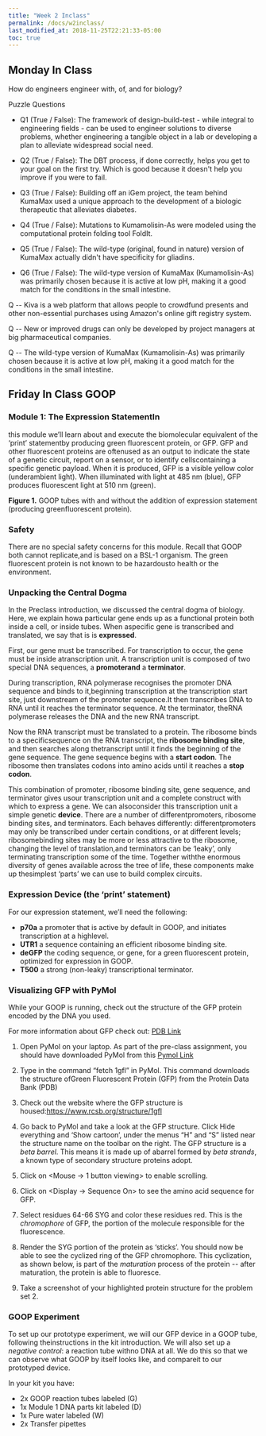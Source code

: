 ```yaml
---
title: "Week 2 Inclass"
permalink: /docs/w2inclass/
last_modified_at: 2018-11-25T22:21:33-05:00
toc: true
---
```


## Monday In Class

How do engineers engineer with, of, and for biology?

Puzzle Questions

- Q1 (True / False): The framework of design-build-test - while integral to engineering fields - can be used to engineer solutions to diverse problems, whether engineering a tangible object in a lab or developing a plan to alleviate widespread social need. 

- Q2 (True / False): The DBT process, if done correctly, helps you get to your goal on the first try. Which is good because it doesn't help you improve if you were to fail. 

- Q3 (True / False): Building off an iGem project, the team behind KumaMax used a unique approach to the development of a biologic therapeutic that alleviates diabetes. 

- Q4 (True / False): Mutations to Kumamolisin-As were modeled using the computational protein folding tool FoldIt.

- Q5 (True / False): The wild-type (original, found in nature) version of KumaMax actually didn't have specificity for gliadins. 

- Q6 (True / False): The wild-type version of KumaMax (Kumamolisin-As) was primarily chosen because it is active at low pH, making it a good match for the conditions in the small intestine. 

Q -- Kiva is a web platform that allows people to crowdfund presents and other non-essential purchases using Amazon's online gift registry system.

Q -- New or improved drugs can only be developed by project managers at big pharmaceutical companies.

Q -- The wild-type version of KumaMax (Kumamolisin-As) was primarily chosen because it is active at low pH, making it a good match for the conditions in the small intestine.

## Friday In Class GOOP
### Module 1: The Expression StatementIn 

this module we’ll learn about and execute the biomolecular equivalent of the ‘print’ statementby producing green fluorescent protein, or GFP. GFP and other fluorescent proteins are oftenused as an output to indicate the state of a genetic circuit, report on a sensor, or to identify cellscontaining a specific genetic payload. When it is produced, GFP is a visible yellow color (underambient light). When illuminated with light at 485 nm (blue), GFP produces fluorescent light at 510 nm (green).

**Figure 1.** GOOP tubes with and without the addition of expression statement (producing greenfluorescent protein).

### Safety
There are no special safety concerns for this module. Recall that GOOP both cannot replicate,and is based on a BSL-1 organism. The green fluorescent protein is not known to be hazardousto health or the environment.

### Unpacking the Central Dogma

In the Preclass introduction, we discussed the central dogma of biology. Here, we explain howa particular gene ends up as a functional protein both inside a cell, or inside tubes. When aspecific gene is transcribed and translated, we say that is is **expressed**.

First, our gene must be transcribed. For transcription to occur, the gene must be inside atranscription unit. A transcription unit is composed of two special DNA sequences, a **promoterand** a **terminator**.

During transcription, RNA polymerase recognises the promoter DNA sequence and binds to it,beginning transcription at the transcription start site, just downstream of the promoter sequence.It then transcribes DNA to RNA until it reaches the terminator sequence. At the terminator, theRNA polymerase releases the DNA and the new RNA transcript.

Now the RNA transcript must be translated to a protein. The ribosome binds to a specificsequence on the RNA transcript, the **ribosome binding site**, and then searches along thetranscript until it finds the beginning of the gene sequence. The gene sequence begins with a **start codon**. The ribosome then translates codons into amino acids until it reaches a **stop codon**.

This combination of promoter, ribosome binding site, gene sequence, and terminator gives usour transcription unit and a complete construct with which to express a gene. We can alsoconsider this transcription unit a simple genetic **device**. There are a number of differentpromoters, ribosome binding sites, and terminators. Each behaves differently: differentpromoters may only be transcribed under certain conditions, or at different levels; ribosomebinding sites may be more or less attractive to the ribosome, changing the level of translation,and terminators can be ‘leaky’, only terminating transcription some of the time. Together withthe enormous diversity of genes available across the tree of life, these components make up thesimplest ‘parts’ we can use to build complex circuits.

### Expression Device (the ‘print’ statement)

For our expression statement, we’ll need the following:
- **p70a** a promoter that is active by default in GOOP, and initiates transcription at a highlevel.
- **UTR1** a sequence containing an efficient ribosome binding site.
- **deGFP** the coding sequence, or gene, for a green fluorescent protein, optimized for expression in GOOP.
- **T500** a strong (non-leaky) transcriptional terminator.

### Visualizing GFP with PyMol

While your GOOP is running, check out the structure of the GFP protein encoded by the DNA you used. 

For more information about GFP check out: [PDB Link](http://pdb101.rcsb.org/motm/42)

 1. Open PyMol on your laptop. As part of the pre-class assignment, you should have downloaded PyMol from this [Pymol Link]( https://pymol.org/2/)
 
 2. Type in the command “fetch 1gfl” in PyMol. This command downloads the structure ofGreen Fluorescent Protein (GFP) from the Protein Data Bank (PDB)
 
3. Check out the website where the GFP structure is housed:https://www.rcsb.org/structure/1gfl
 
4. Go back to PyMol and take a look at the GFP structure.  Click Hide everything and ‘Show cartoon’, under the menus “H” and “S”  listed near the structure name on the toolbar on the right. The GFP structure is a *beta barrel*. This means it is made up of abarrel formed by *beta strands*, a known type of secondary structure proteins adopt.

5. Click on   <Mouse → 1 button viewing> to enable scrolling.

6. Click on   <Display → Sequence On> to see the amino acid sequence for GFP.

7. Select residues 64-66 SYG and color these residues red. This is the *chromophore* of GFP, the portion of the molecule responsible for the fluorescence.

8. Render the SYG portion of the protein as ‘sticks’. You should now be able to see the cyclized ring of the GFP chromophore. This cyclization, as shown below, is part of the *maturation* process of the protein -- after maturation, the protein is able to fluoresce.

9. Take a screenshot of your highlighted protein structure for the problem set 2.


### GOOP Experiment

To set up our prototype experiment, we will our GFP device in a GOOP tube, following theinstructions in the kit introduction. We will also set up a *negative control*: a reaction tube withno DNA at all. We do this so that we can observe what GOOP by itself looks like, and compareit to our prototyped device.

In your kit you have:

- 2x GOOP reaction tubes labeled (G)
- 1x Module 1 DNA parts kit  labeled (D)
- 1x Pure water  labeled (W)
- 2x Transfer pipettes
